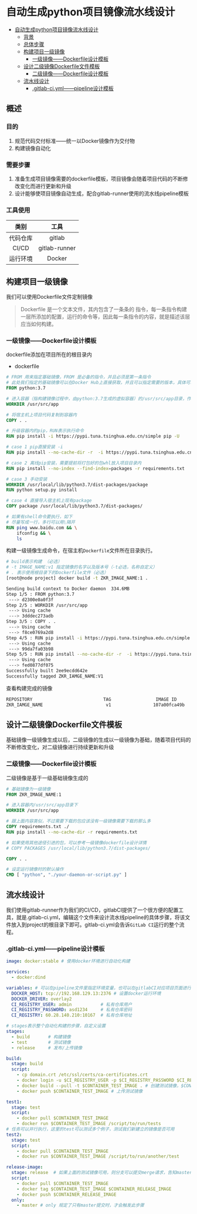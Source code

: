 # 自动生成python项目镜像流水线设计

- [自动生成python项目镜像流水线设计](#自动生成python项目镜像流水线设计)
  - [背景](#背景)
  - [总体步骤](#总体步骤)
  - [构建项目一级镜像](#构建项目一级镜像)
    - [一级镜像——Dockerfile设计模板](#一级镜像Dockerfile设计模板)
  - [设计二级镜像Dockerfile文件模板](#设计二级镜像Dockerfile文件模板)
    - [二级镜像——Dockerfile设计模板](#二级镜像Dockerfile设计模板)
  - [流水线设计](#流水线设计)
    - [.gitlab-ci.yml——pipeline设计模板](#gitlab-ciymlpipeline设计模板)

## 概述

### 目的

1. 规范代码交付标准——统一以Docker镜像作为交付物
2. 构建镜像自动化

<!-- - 前提
  1. 我们把整个项目封装为一个docker镜像，以构建的docker镜像为基础，生成容器，从而启动整个项目，但是每次修改项目，就需要重新手动构建镜像，并手动传入镜像仓库，非常重复且麻烦。
- 实现目标
  1. 使用自动化工具在我们每次修改代码或者项目变动时实现自动构建和更新项目镜像 -->
<!-- 
### 需要步骤

1. 先准备项目一级镜像，一级镜像里应包含项目运行需要的基础环境，比如常用的安装包等
2. 然后准备生成项目二级镜像需要的dockerfile模板，二级镜像生成以一级镜像为基础，会随着项目代码的不断修改变化而进行更新和升级
3. 设计能够使项目镜像自动生成，配合gitlab-runner使用的流水线pipeline模板 -->

### 需要步骤

1. 准备生成项目镜像需要的dockerfile模板，项目镜像会随着项目代码的不断修改变化而进行更新和升级
2. 设计能够使项目镜像自动生成，配合gitlab-runner使用的流水线pipeline模板

### 工具使用

|   类别   |     工具      |
| :------: | :-----------: |
| 代码仓库 |    gitlab     |
|  CI/CD   | gitlab-runner |
| 运行环境 |    Docker     |`

## 构建项目一级镜像

<!-- 首先打造项目在docker里需要的基础环境，生成项目一级镜像，一级镜像主要包含运行环境，基础安装包等，eg: `在python项目中，一级镜像主要包含python环境` -->

我们可以使用Dockerfile文件定制镜像

> Dockerfile 是一个文本文件，其内包含了一条条的 指令，每一条指令构建一层所添加的配置，运行的命令等，因此每一条指令的内容，就是描述该层应当如何构建。

### 一级镜像——Dockerfile设计模板

dockerfile添加在项目所在的根目录内

- dockerfile

```dockerfile
# FROM 用来指定基础镜像，FROM 是必备的指令，并且必须是第一条指令
# 此处我们指定的基础镜像可以在Docker Hub上直接获取，并且可以指定需要的版本，具体可以参考https://hub.docker.com/search，搜索查看可以使用的版本等
FROM python:3.7

# 进入容器（指构建镜像过程中，由python:3.7生成的虚拟容器）的/usr/src/app目录，作为我们的工作目录，WORKDIR可以理解为我们常用的cd命令
WORKDIR /usr/src/app

# 将宿主机上项目代码复制到容器内
COPY . .

# 升级容器内的pip，RUN表示执行命令
RUN pip install -i https://pypi.tuna.tsinghua.edu.cn/simple pip -U

# case 1 pip直接安装 -i
RUN pip install --no-cache-dir -r  -i https://pypi.tuna.tsinghua.edu.cn/simple requirements.txt

# case 2 离线pip安装，需要提前将打包好的包whl放入项目目录内
RUN pip install --no-index --find-index=packages -r requirements.txt

# case 3 手动安装
WORKDIR /usr/local/lib/python3.7/dist-packages/package
RUN python setup.py install

# case 4 直接导入宿主机上现有package
COPY package /usr/local/lib/python3.7/dist-packages/

# 如果有shell命令要执行，如下
# 尽量写成一行，多行可以用\隔开
RUN ping www.baidu.com && \
    ifconfig && \
    ls

```

构建一级镜像生成命令，在宿主机`Dockerfile`文件所在目录执行。

```bash
# build表示构建 （必选）
# -t IMAGE_NAME:v1 指定镜像的名字以及版本号（-t必选，名称自定义）
# . 表示使用根目录下的Dockerfile文件（必选）
[root@node project] docker build -t ZKR_IMAGE_NAME:1 .

Sending build context to Docker daemon  334.6MB
Step 1/5 : FROM python:3.7
 ---> d2300e0a0f3f
Step 2/5 : WORKDIR /usr/src/app
 ---> Using cache
 ---> 3dddec273adb
Step 3/5 : COPY . .
 ---> Using cache
 ---> f8ce0769a2d8
Step 4/5 : RUN pip install -i https://pypi.tuna.tsinghua.edu.cn/simple pip -U
 ---> Using cache
 ---> 99da7fa03b98
Step 5/5 : RUN pip install --no-cache-dir -r  -i https://pypi.tuna.tsinghua.edu.cn/simple requirements.txt
 ---> Using cache
 ---> fed0877df075
Successfully built 2ee9ecdd642e
Successfully tagged ZKR_IAMGE_NAME:V1
```

查看构建完成的镜像

```bash
REPOSITORY                           TAG                 IMAGE ID            CREATED             SIZE
ZKR_IAMGE_NAME                        v1                107a00fca49b        13 hours ago        126MB

```

## 设计二级镜像Dockerfile文件模板

基础镜像一级镜像生成以后，二级镜像的生成以一级镜像为基础，随着项目代码的不断修改变化，对二级镜像进行持续更新和升级

### 二级镜像——Dockerfile设计模板

二级镜像是基于一级基础镜像生成的

```dockerfile
# 基础镜像为一级镜像
FROM ZKR_IMAGE_NAME:1

# 进入容器内/usr/src/app目录下
WORKDIR /usr/src/app

# 跟上面内容类似，不过需要下载的包应该没有一级镜像需要下载的那么多
COPY requirements.txt ./
RUN pip install --no-cache-dir -r requirements.txt

# 如果使用其他途径引进的包，可以参考一级镜像dockerfile设计详情
# COPY PACKAGES /usr/local/lib/python3.7/dist-packages/

COPY . .

# 设定运行镜像时的默认操作
CMD [ "python", "./your-daemon-or-script.py" ]
```

## 流水线设计

我们使用gitlab-runner作为我们的CI/CD，gitlabCI提供了一个很方便的配置工具，就是.gitlab-ci.yml，编辑这个文件来设计流水线pipeline的具体步骤，将该文件放入到project的根目录下即可。gitlab-ci.yml会告诉`GitLab CI`运行的整个流程。

### .gitlab-ci.yml——pipeline设计模板

```yaml
image: docker:stable # 使用docker环境进行自动化构建

services:
  - docker:dind

variables: # 可以在pipeline文件里指定环境变量，也可以在gitlabCI对应项目页面进行手动添加设置
  DOCKER_HOST: tcp://192.168.129.13:2376 # 设置docker运行环境
  DOCKER_DRIVER: overlay2
  CI_REGISTRY_USER: admin           # 私有仓库用户
  CI_REGISTRY_PASSWORD: asd1234     # 私有仓库密码
  CI_REGISTRY: 60.28.140.210:10167  # 私有仓库地址

# stages表示整个自动化构建的步骤，自定义设置
stages:
  - build       # 构建镜像
  - test        # 测试镜像
  - release     # 发布/上传镜像

build:
  stage: build
  script:
    - cp domain.crt /etc/ssl/certs/ca-certificates.crt                         # 上传私有仓库证书
    - docker login -u $CI_REGISTRY_USER -p $CI_REGISTRY_PASSWORD $CI_REGISTRY  # 登录私有仓库
    - docker build --pull -t $CONTAINER_TEST_IMAGE . # 创建测试镜像，$CONTAINER_TEST_IMAGE作为环境变量可以提前在项目的环境里设置。
    - docker push $CONTAINER_TEST_IMAGE # 上传测试镜像

test1:
  stage: test
  script:
    - docker pull $CONTAINER_TEST_IMAGE
    - docker run $CONTAINER_TEST_IMAGE /script/to/run/tests
# 任务可以并行执行，这里的test可以测试多个例子，测试我们新建立的镜像是否可用
test2:
  stage: test
  script:
    - docker pull $CONTAINER_TEST_IMAGE
    - docker run $CONTAINER_TEST_IMAGE /script/to/run/another/test

release-image:
  stage: release  # 如果上面的测试镜像可用，则分支可以提交merge请求，告知master，master会触发构建，发布镜像
  script:
    - docker pull $CONTAINER_TEST_IMAGE  
    - docker tag $CONTAINER_TEST_IMAGE $CONTAINER_RELEASE_IMAGE
    - docker push $CONTAINER_RELEASE_IMAGE
  only:
    - master # only 规定了只有master提交时，才会触发此步骤
```
